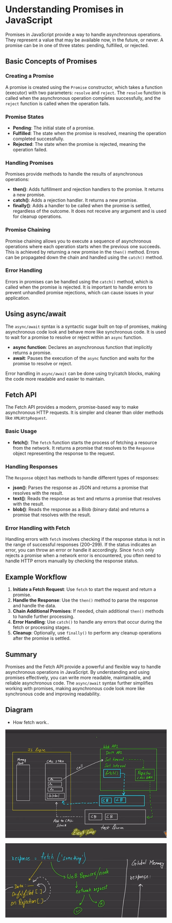 # Understanding Promises in JavaScript

Promises in JavaScript provide a way to handle asynchronous operations. They represent a value that may be available now, in the future, or never. A promise can be in one of three states: pending, fulfilled, or rejected.

## Basic Concepts of Promises

### Creating a Promise

A promise is created using the `Promise` constructor, which takes a function (executor) with two parameters: `resolve` and `reject`. The `resolve` function is called when the asynchronous operation completes successfully, and the `reject` function is called when the operation fails.

### Promise States

- **Pending**: The initial state of a promise.
- **Fulfilled**: The state when the promise is resolved, meaning the operation completed successfully.
- **Rejected**: The state when the promise is rejected, meaning the operation failed.

### Handling Promises

Promises provide methods to handle the results of asynchronous operations:

- **then()**: Adds fulfillment and rejection handlers to the promise. It returns a new promise.
- **catch()**: Adds a rejection handler. It returns a new promise.
- **finally()**: Adds a handler to be called when the promise is settled, regardless of the outcome. It does not receive any argument and is used for cleanup operations.

### Promise Chaining

Promise chaining allows you to execute a sequence of asynchronous operations where each operation starts when the previous one succeeds. This is achieved by returning a new promise in the `then()` method. Errors can be propagated down the chain and handled using the `catch()` method.

### Error Handling

Errors in promises can be handled using the `catch()` method, which is called when the promise is rejected. It is important to handle errors to prevent unhandled promise rejections, which can cause issues in your application.

## Using async/await

The `async/await` syntax is a syntactic sugar built on top of promises, making asynchronous code look and behave more like synchronous code. It is used to wait for a promise to resolve or reject within an `async` function.

- **async function**: Declares an asynchronous function that implicitly returns a promise.
- **await**: Pauses the execution of the `async` function and waits for the promise to resolve or reject.

Error handling in `async/await` can be done using try/catch blocks, making the code more readable and easier to maintain.

## Fetch API

The Fetch API provides a modern, promise-based way to make asynchronous HTTP requests. It is simpler and cleaner than older methods like `XMLHttpRequest`.

### Basic Usage

- **fetch()**: The `fetch` function starts the process of fetching a resource from the network. It returns a promise that resolves to the `Response` object representing the response to the request.

### Handling Responses

The `Response` object has methods to handle different types of responses:

- **json()**: Parses the response as JSON and returns a promise that resolves with the result.
- **text()**: Reads the response as text and returns a promise that resolves with the result.
- **blob()**: Reads the response as a Blob (binary data) and returns a promise that resolves with the result.

### Error Handling with Fetch

Handling errors with `fetch` involves checking if the response status is not in the range of successful responses (200–299). If the status indicates an error, you can throw an error or handle it accordingly. Since `fetch` only rejects a promise when a network error is encountered, you often need to handle HTTP errors manually by checking the response status.

## Example Workflow

1. **Initiate a Fetch Request**: Use `fetch` to start the request and return a promise.
2. **Handle the Response**: Use the `then()` method to parse the response and handle the data.
3. **Chain Additional Promises**: If needed, chain additional `then()` methods to handle further processing.
4. **Error Handling**: Use `catch()` to handle any errors that occur during the fetch or processing stages.
5. **Cleanup**: Optionally, use `finally()` to perform any cleanup operations after the promise is settled.

## Summary

Promises and the Fetch API provide a powerful and flexible way to handle asynchronous operations in JavaScript. By understanding and using promises effectively, you can write more readable, maintainable, and reliable asynchronous code. The `async/await` syntax further simplifies working with promises, making asynchronous code look more like synchronous code and improving readability.

## Diagram
* How fetch work..
  
![alt text](<Screenshot 2024-08-03 145040.png>)

![alt text](<Screenshot 2024-08-03 145231.png>)